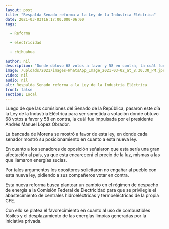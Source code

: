 ```yaml
---
layout: post
title: "Respalda Senado reforma a la Ley de la Industria Eléctrica"
date: 2021-03-03T16:17:00.000-06:00
tags:
  
  - Reforma
  
  - electricidad
  
  - chihuahua
  
author: nil
description: "Donde obtuvo 68 votos a favor y 58 en contra, la cuál fue impulsada por el presidente Andrés Manuel López Obrador"
image: /uploads/2021/images-WhatsApp_Image_2021-03-02_at_8.30.30_PM.jpeg
video: nil
audio: nil
alt: Respalda Senado reforma a la Ley de la Industria Eléctrica
front: false
section: Local
---
```


Luego de que las comisiones del Senado de la República, pasaron este día la Ley de la Industria Eléctrica para ser sometida a votación donde obtuvo 68 votos a favor y 58 en contra, la cuál fue impulsada por el presidente Andrés Manuel López Obrador.

La bancada de Morena se mostró a favor de esta ley, en donde cada senador mostró su posicionamiento en cuanto a esta nueva ley.

En cuanto a los senadores de oposición señalaron que esta sería una gran afectación al país, ya que esta encarecerá el precio de la luz, mismas a las que llamaron energías sucias.

Por tales argumentos los opositores solicitaron no engañar al pueblo con esta nueva ley, pidiendo a sus compañeros votar en contra.

Esta nueva reforma busca plantear un cambio en el régimen de despacho de energía a la Comisión Federal de Electricidad para que se privilegie el abastecimiento de centrales hidroeléctricas y termoeléctricas de la propia CFE.

Con ello se platea el favorecimiento en cuanto al uso de combustibles fósiles y el desplazamiento de las energías limpias generadas por la iniciativa privada.